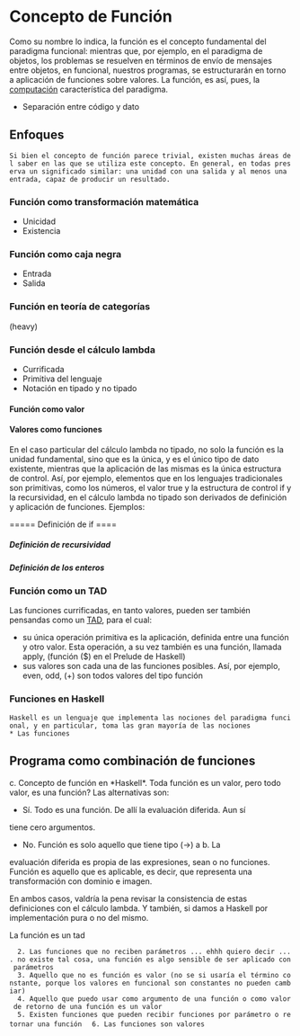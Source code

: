 Concepto de Función
===================

Como su nombre lo indica, la función es el concepto fundamental del paradigma funcional: mientras que, por ejemplo, en el paradigma de objetos, los problemas se resuelven en términos de envío de mensajes entre objetos, en funcional, nuestros programas, se estructurarán en torno a aplicación de funciones sobre valores. La función, es así, pues, la [computación](computacion.md) característica del paradigma.

-   Separación entre código y dato

Enfoques
--------

`Si bien el concepto de función parece trivial, existen muchas áreas del saber en las que se utiliza este concepto. En general, en todas preserva un significado similar: una unidad con una salida y al menos una entrada, capaz de producir un resultado.`

### Función como transformación matemática

-   Unicidad
-   Existencia

### Función como caja negra

-   Entrada
-   Salida

### Función en teoría de categorías

(heavy)

### Función desde el cálculo lambda

-   Currificada
-   Primitiva del lenguaje
-   Notación en tipado y no tipado

#### Función como valor

#### Valores como funciones

En el caso particular del cálculo lambda no tipado, no solo la función es la unidad fundamental, sino que es la única, y es el único tipo de dato existente, mientras que la aplicación de las mismas es la única estructura de control. Así, por ejemplo, elementos que en los lenguajes tradicionales son primitivas, como los números, el valor true y la estructura de control if y la recursividad, en el cálculo lambda no tipado son derivados de definición y aplicación de funciones. Ejemplos:

===== Definición de if ====

##### Definición de recursividad

##### Definición de los enteros

### Función como un TAD

Las funciones currificadas, en tanto valores, pueden ser también pensandas como un [TAD](tipo-abstracto-de-dato.md), para el cual:

-   su única operación primitiva es la aplicación, definida entre una función y otro valor. Esta operación, a su vez también es una función, llamada apply, (función ($) en el Prelude de Haskell)
-   sus valores son cada una de las funciones posibles. Así, por ejemplo, even, odd, (+) son todos valores del tipo función

### Funciones en Haskell

`Haskell es un lenguaje que implementa las nociones del paradigma funcional, y en particular, toma las gran mayoría de las nociones `
`* Las funciones`

Programa como combinación de funciones
--------------------------------------

c. Concepto de función en \*Haskell\*. Toda función es un valor, pero todo valor, es una función? Las alternativas son:

-   Sí. Todo es una función. De allí la evaluación diferida. Aun sí

tiene cero argumentos.

-   No. Función es solo aquello que tiene tipo (-&gt;) a b. La

evaluación diferida es propia de las expresiones, sean o no funciones. Función es aquello que es aplicable, es decir, que representa una transformación con dominio e imagen.

En ambos casos, valdría la pena revisar la consistencia de estas definiciones con el cálculo lambda. Y también, si damos a Haskell por implementación pura o no del mismo.

La función es un tad

`  2. Las funciones que no reciben parámetros ... ehhh quiero decir .... no existe tal cosa, una función es algo sensible de ser aplicado con parámetros`
`  3. Aquello que no es función es valor (no se si usaría el término constante, porque los valores en funcional son constantes no pueden cambiar)`
`  4. Aquello que puedo usar como argumento de una función o como valor de retorno de una función es un valor`
`  5. Existen funciones que pueden recibir funciones por parámetro o retornar una función`
`  6. Las funciones son valores`
